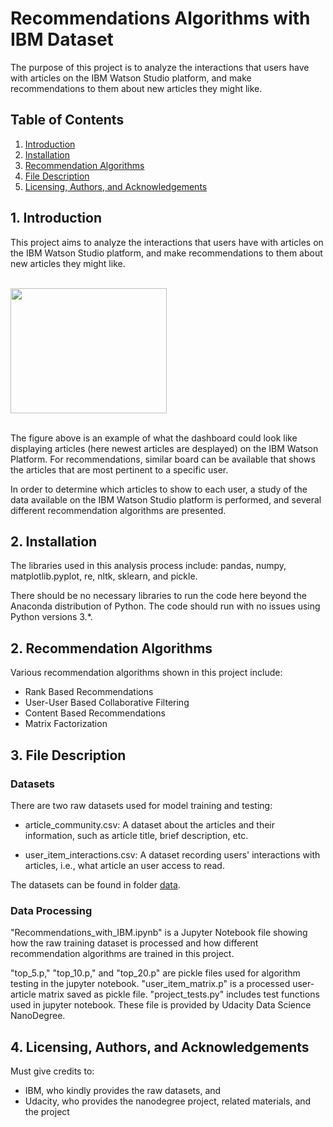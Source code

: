 

# Recommendations Algorithms with IBM Dataset  

The purpose of this project is to analyze the interactions that users have with articles on the IBM Watson Studio platform, and make recommendations to them about new articles they might like.



## Table of Contents

1. [Introduction](#intro)  
2. [Installation](#install)
2. [Recommendation Algorithms](#algorithm)  
3. [File Description](#files)  
4. [Licensing, Authors, and Acknowledgements](#licensing)


## 1. Introduction  <a name="intro"></a>

This project aims to analyze the interactions that users have with articles on the IBM Watson Studio platform, and make recommendations to them about new articles they might like. 

<br>
<img src="link" width="250" height="200">
<br>
<br>

The figure above is an example of what the dashboard could look like displaying articles (here newest articles are desplayed) on the IBM Watson Platform. For recommendations, similar board can be available that shows the articles that are most pertinent to a specific user.

In order to determine which articles to show to each user, a study of the data available on the IBM Watson Studio platform is performed, and several different recommendation algorithms are presented. 


## 2. Installation <a name="install"></a>

The libraries used in this analysis process include:
pandas, numpy, matplotlib.pyplot, re, nltk, sklearn, and pickle.

There should be no necessary libraries to run the code here beyond the Anaconda distribution of Python. The code should run with no issues using Python versions 3.\*.


## 2. Recommendation Algorithms <a name="algorithm"></a>

Various recommendation algorithms shown in this project include:

- Rank Based Recommendations
- User-User Based Collaborative Filtering
- Content Based Recommendations
- Matrix Factorization


## 3. File Description <a name="files"></a>

### Datasets

There are two raw datasets used for model training and testing: 

- article_community.csv: A dataset about the articles and their information, such as article title, brief description, etc.  

- user_item_interactions.csv: A dataset recording users' interactions with articles, i.e., what article an user access to read.

The datasets can be found in folder [data](https://github.com/sheilaxz/recommendations_with_ibm/tree/main/data).


### Data Processing

"Recommendations_with_IBM.ipynb" is a Jupyter Notebook file showing how the raw training dataset is processed and how different recommendation algorithms are trained in this project. 

"top_5.p," "top_10.p," and "top_20.p" are pickle files used for algorithm testing in the jupyter notebook. "user_item_matrix.p" is a processed user-article matrix saved as pickle file. "project_tests.py" includes test functions used in jupyter notebook. These file is provided by Udacity Data Science NanoDegree. 


## 4. Licensing, Authors, and Acknowledgements <a name="licensing"></a>

Must give credits to: 
- IBM, who kindly provides the raw datasets, and 
- Udacity, who provides the nanodegree project, related materials, and the project


